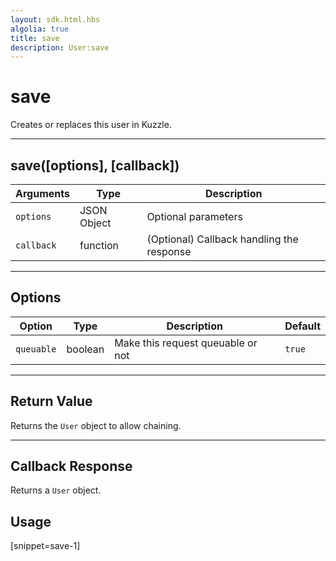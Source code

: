 ```yaml
---
layout: sdk.html.hbs
algolia: true
title: save
description: User:save
---
```

  

# save
Creates or replaces this user in Kuzzle.

---

## save([options], [callback])

| Arguments | Type | Description |
|---------------|---------|----------------------------------------|
| ``options`` | JSON Object | Optional parameters |
| ``callback`` | function | (Optional) Callback handling the response |

---

## Options

| Option | Type | Description | Default |
|---------------|---------|----------------------------------------|---------|
| ``queuable`` | boolean | Make this request queuable or not  | ``true`` |

---

## Return Value

Returns the `User` object to allow chaining.

---

## Callback Response

Returns a `User` object.

## Usage

[snippet=save-1]
